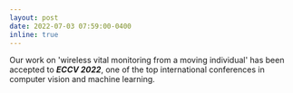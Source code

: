 ```yaml
---
layout: post
date: 2022-07-03 07:59:00-0400
inline: true
---
```


Our work on 'wireless vital monitoring from a moving individual' has been accepted to ***ECCV 2022***, one of the top international conferences in computer vision and machine learning.
